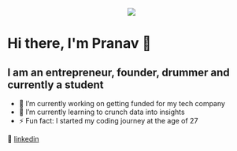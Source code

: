 <p align="center">
  <img src="https://media.giphy.com/media/13HgwGsXF0aiGY/giphy.gif">
</p>



# Hi there, I'm Pranav 👋

## I am an entrepreneur, founder, drummer and currently a student


- 🔭 I’m currently working on getting funded for my tech company
- 🌱 I’m currently learning to crunch data into insights
- ⚡ Fun fact: I started my coding journey at the age of 27


👔 [linkedin][linkedin]


[twitter]: https://twitter.com/astroficboy
[instagram]: https://instagram.com/astroficboy
[linkedin]: https://www.linkedin.com/in/pranav-sunil-wankhedkar-744362aa/

